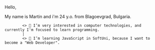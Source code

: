 Hello,

My name is Martin and i'm 24 y.o. from Blagoevgrad, Bulgaria.

            <> 🔭 I’m very interested in computer technologies, and currently I'm focused to learn programming.
            |
            <> 🌱 I’m learning JavaScript in SoftUni, because I want to become a "Web Developer".
<!--
**mar7ynez/mar7ynez** is a ✨ _special_ ✨ repository because its `README.md` (this file) appears on your GitHub profile.

